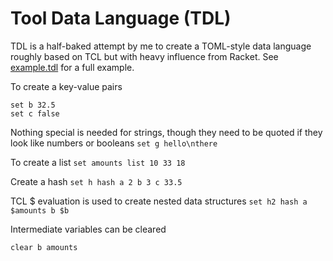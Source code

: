 # Tool Data Language (TDL)

TDL is a half-baked attempt by me to create a TOML-style data language 
roughly based on TCL but with heavy influence from Racket.
See [example.tdl](example.tdl) for a full example.

To create a key-value pairs
```
set b 32.5
set c false
```

Nothing special is needed for strings, though they need to be quoted
if they look like numbers or booleans
`set g hello\nthere`

To create a list
`set amounts list 10 33 18`

Create a hash
`set h hash a 2 b 3 c 33.5`

TCL $ evaluation is used to create nested data structures
`set h2 hash a $amounts b $b`

Intermediate variables can be cleared
```
clear b amounts
```




